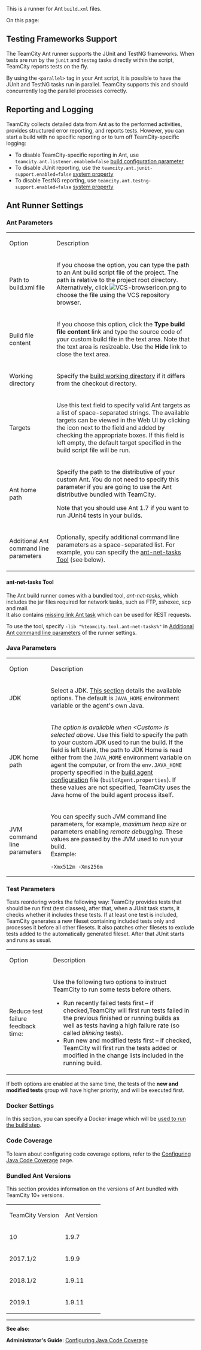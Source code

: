 [//]: # (title: Ant)
[//]: # (auxiliary-id: Ant)

This is a runner for Ant `build.xml` files.

On this page:

<tag-list of="chapter" mode="tree" depth="4"/>

## Testing Frameworks Support

The TeamCity Ant runner supports the JUnit and TestNG frameworks. When tests are run by the `junit` and `testng` tasks directly within the script, TeamCity reports tests on the fly.

By using the `<parallel>` tag in your Ant script, it is possible to have the JUnit and TestNG tasks run in parallel. TeamCity supports this and should concurrently log the parallel processes correctly.

## Reporting and Logging

TeamCity collects detailed data from  Ant as to the performed activities, provides structured error reporting, and reports tests. However, you can start a build with no specific reporting or to turn off TeamCity\-specific logging:
* To disable TeamCity\-specific reporting in Ant, use `teamcity.ant.listener.enabled=false` [build configuration parameter](configuring-build-parameters.md)
* To disable JUnit reporting, use the `teamcity.ant.junit-support.enabled=false` [system property](configuring-build-parameters.md)
* To disable TestNG reporting,  use `teamcity.ant.testng-support.enabled=false` [system property](configuring-build-parameters.md)


## Ant Runner Settings

<anchor name="antAntParamsOptionDescription"/>

<anchor name="Path to build.xml file"/>
<anchor name="Build file content"/>
<anchor name="Working directory"/>
<anchor name="Targets"/>
<anchor name="Ant home path"/>
<anchor name="Additional Ant command line parameters"/>

### Ant Parameters
[//]: # (AltHead: antAntParamsOptionDescription)

<table><tr>

<td>

Option


</td>

<td>

Description


</td></tr><tr>

<td>

Path to build.xml file


</td>

<td>

If you choose the option, you can type the path to an Ant build script file of the project. The path is relative to the project root directory. Alternatively, click ![VCS-browserIcon.png](VCS-browserIcon.png) to choose the file using the VCS repository browser.


</td></tr><tr>

<td>

Build file content


</td>

<td>

If you choose this option, click the __Type build file content__ link and type the source code of your custom build file in the text area. Note that the text area is resizeable. Use the __Hide__ link to close the text area.


</td></tr><tr>

<td>

Working directory


</td>

<td>

Specify the [build working directory](build-working-directory.md) if it differs from the checkout directory.


</td></tr><tr>

<td>

Targets


</td>

<td>

Use this text field to specify valid Ant targets as a list of space\-separated strings. The available targets can be viewed in the Web UI by clicking the icon next to the field and added by checking the appropriate boxes. If this field is left empty, the default target specified in the build script file will be run.


</td></tr><tr>

<td>

Ant home path


</td>

<td>

Specify the path to the distributive of your custom Ant. You do not need to specify this parameter if you are going to use the Ant distributive bundled with TeamCity.

<note>

Note that you should use Ant 1.7 if you want to run JUnit4 tests in your builds.
</note>


</td></tr><tr>

<td>

Additional Ant command line parameters


</td>

<td>

Optionally, specify additional command line parameters as a space\-separated list. For example, you can specify the [ant-net-tasks Tool](#ant-net-tasks+Tool) (see below).


</td></tr></table>

#### ant-net-tasks Tool

The Ant build runner comes with a bundled tool, _ant\-net\-tasks_, which includes the jar files required for network tasks, such as FTP, sshexec, scp and mail.   
It also contains [missing link Ant task](https://code.google.com/p/missing-link/) which can be used for REST requests.

To use the tool, specify `-lib "%teamcity.tool.ant-net-tasks%"` in [Additional Ant command line parameters](#Ant+Parameters) of the runner settings.

<chunk include-id="java-param">

 
### Java Parameters

<table><tr>

<td>

Option


</td>

<td>

Description


</td></tr><tr>

<td>

JDK


</td>

<td>

Select a JDK. [This section](predefined-build-parameters.md#Defining+Java-related+Environment+Variables) details the available options. The default is `JAVA_HOME` environment variable or the agent's own Java.


</td></tr><tr>

<td>

JDK home path


</td>

<td>

_The option is available when &lt;Custom&gt; is selected above._ Use this field to specify the path to your custom JDK used to run the build. If the field is left blank, the path to JDK Home is read either from the `JAVA_HOME` environment variable on agent the computer, or from the `env.JAVA_HOME` property specified in the [build agent configuration](build-agent-configuration.md) file (`buildAgent.properties`). If these values are not specified, TeamCity uses the Java home of the build agent process itself.


</td></tr><tr>

<td>

JVM command line parameters


</td>

<td>

You can specify such JVM command line parameters, for example, _maximum heap size_ or parameters enabling _remote debugging_. These values are passed by the JVM used to run your build.   
Example:


```Shell
-Xmx512m -Xms256m

```

</td></tr></table>

</chunk>



### Test Parameters

Tests reordering works the following way: TeamCity provides tests that should be run first (test classes), after that, when a JUnit task starts, it checks whether it includes these tests. If at least one test is included, TeamCity generates a new fileset containing included tests only and processes it before all other filesets. It also patches other filesets to exclude tests added to the automatically generated fileset. After that JUnit starts and runs as usual.

<table><tr>

<td>

Option


</td>

<td>

Description


</td></tr><tr>

<td>

Reduce test failure feedback time:


</td>

<td>

Use the following two options to instruct TeamCity to run some tests before others.

* Run recently failed tests first – if checked,TeamCity will first run tests failed in the previous finished or running builds as well as tests having a high failure rate (so called _blinking_ tests).
* Run new and modified tests first – if checked, TeamCity will first run the tests added or modified in the change lists included in the running build.

 


</td></tr></table>

<note>

If both options are enabled at the same time, the tests of the __new and modified tests__ group will have higher priority, and will be executed first.
</note>

### Docker Settings

In this section, you can specify a Docker image which will be [used to run the build step](docker-wrapper.md).

 

### Code Coverage

To learn about configuring code coverage options, refer to the [Configuring Java Code Coverage](configuring-java-code-coverage.md) page.

 
### Bundled Ant Versions
 
This section provides information on the versions of Ant bundled with TeamCity 10\+ versions.
 
<table><tr>
 
 <td>
 
TeamCity Version
 
 
</td>
 
<td>
 
Ant Version
 
</td></tr><tr>
 
<td>
 
10
 
</td>
 
<td>
 
1.9.7
 
</td></tr><tr>
 
<td>
 
2017.1/2
 
</td>
 
<td>
 
1.9.9
 
</td></tr><tr>
 
<td>
 
2018.1/2
 
</td>
 
<td>
 
1.9.11
 
</td></tr>

<tr>
 
<td>
 
2019.1
 
</td>
 
<td>
 
1.9.11
 
</td></tr>

</table>
 
__  __

__See also:__

__Administrator's Guide__: [Configuring Java Code Coverage](configuring-java-code-coverage.md)
